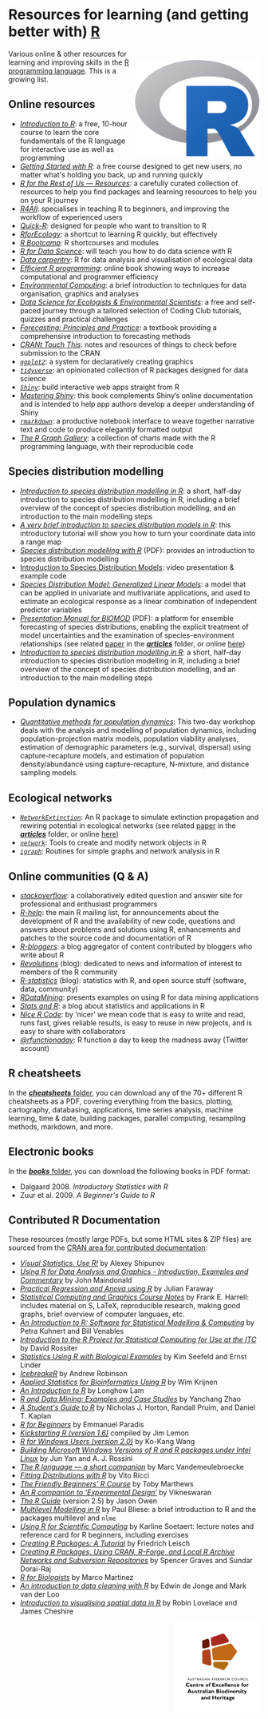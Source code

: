 # Resources for learning (and getting better with) <a href="https://cran.r-project.org">R</a>

<a href="https://cran.r-project.org"><img align="right" src="R_logo.png" alt="R" width="250" style="margin-top: 20px"></a>

Various online & other resources for learning and improving skills in the <a href="https://cran.r-project.org">R programming language</a>. This is a growing list.

## Online resources
- <em><a href="https://www.udemy.com/course/introduction-to-r/">Introduction to R</a></em>: a free, 10-hour course to learn the core fundamentals of the R language for interactive use as well as programming
- <em><a href="https://rfortherestofus.com/courses/getting-started/">Getting Started with R</a></em>: a free course designed to get new users, no matter what's holding you back, up and running quickly
- <em><a href="https://rfortherestofus.com/resources/">R for the Rest of Us — Resources</a></em>: a carefully curated collection of resources to help you find packages and learning resources to help you on your R journey
- <em><a href="http://r4all.org">R4All</a></em>: specialises in teaching R to beginners, and improving the workflow of experienced users
- <em><a href="https://www.statmethods.net/">Quick-R</a></em>: designed for people who want to transition to R
- <em><a href="https://www.rforecology.com">RforEcology</a></em>: a shortcut to learning R quickly, but effectively
- <em><a href="https://www.jaredknowles.com/r-bootcamp/">R Bootcamp</a></em>: R shortcourses and modules 
- <em><a href="https://r4ds.had.co.nz/">R for Data Science</a></em>: will teach you how to do data science with R
- <em><a href="https://github.com/CABAH/R-ecology-lesson">Data carpentry</a></em>: R for data analysis and visualisation of ecological data
- <em><a href="https://csgillespie.github.io/efficientR/">Efficient R programming</a></em>: online book showing ways to increase computational and programmer efficiency
- <em><a href="http://environmentalcomputing.net">Environmental Computing</a></em>: a brief introduction to techniques for data organisation, graphics and analyses
- <em><a href="https://ourcodingclub.github.io/course.html">Data Science for Ecologists & Environmental Scientists</a></em>: a free and self-paced journey through a tailored selection of Coding Club tutorials, quizzes and practical challenges
- <em><a href="https://otexts.com/fpp3/">Forecasting: Principles and Practice</a></em>: a textbook providing a comprehensive introduction to forecasting methods
- <em><a href="https://github.com/johnmackintosh/CRANt-touch-this">CRANt Touch This</a></em>: notes and resources of things to check before submission to the CRAN
- <em><a href="https://ggplot2.tidyverse.org"><code>ggplot2</code></a></em>: a system for declaratively creating graphics
- <em><a href="https://www.tidyverse.org"><code>tidyverse</code></a></em>: an opinionated collection of R packages designed for data science
- <em><a href="https://shiny.rstudio.com"><code>Shiny</code></a></em>: build interactive web apps straight from R
- <em><a href="https://hadley.github.io/mastering-shiny/">Mastering Shiny</a></em>: this book complements Shiny’s online documentation and is intended to help app authors develop a deeper understanding of Shiny
- <em><a href="https://rmarkdown.rstudio.com"><code>rmarkdown</code></a></em>: a productive notebook interface to weave together narrative text and code to produce elegantly formatted output
- <em><a href="https://r-graph-gallery.com">The R Graph Gallery</a></em>: a collection of charts made with the R programming language, with their reproducible code

## Species distribution modelling
- <em><a href="https://damariszurell.github.io/SDM-Intro/">Introduction to species distribution modelling in R</a></em>: a short, half-day introduction to species distribution modelling in R, including a brief overview of the concept of species distribution modelling, and an introduction to the main modelling steps
- <em><a href="https://jcoliver.github.io/learn-r/011-species-distribution-models.html">A very brief introduction to species distribution models in R</a></em>: this introductory tutorial will show you how to turn your coordinate data into a range map
- <em><a href="https://mran.microsoft.com/snapshot/2017-02-04/web/packages/dismo/vignettes/sdm.pdf">Species distribution modelling with R</a></em> (PDF): provides an introduction to species distribution modelling
- <a href="http://www.r-gators.com/2018/01/24/introduction-to-species-distribution-models/">Introduction to Species Distribution Models</a></em>: video presentation & example code
- <em><a href="http://spatialecology.weebly.com/r-code--data/category/sdm-glm">Species Distribution Model: Generalized Linear Models</a></em>: a model that can be applied in univariate and multivariate applications, and used to estimate an ecological response as a linear combination of independent predictor variables
- <em><a href="https://github.com/r-forge/biomod/blob/master/pkg/BIOMOD/inst/doc/Biomod%20Manual.pdf">Presentation Manual for BIOMOD</a></em> (PDF): a platform for ensemble forecasting of species distributions, enabling the explicit treatment of model uncertainties and the examination of species-environment relationships (see related <a href="https://github.com/CABAH/learningRresources/blob/main/articles/Ávila-Thieme%20et%20al.%202023-Methods%20Ecol%20Evol.pdf">paper</a> in the <a href="https://github.com/cjabradshaw/learningRresources/blob/main/articles"><em><strong>articles</strong></em></a> folder, or online <a href="https://onlinelibrary.wiley.com/doi/full/10.1111/j.1600-0587.2008.05742.x">here</a>)
- <em><a href="https://damariszurell.github.io/SDM-Intro/">Introduction to species distribution modelling in R</a></em>: a short, half-day introduction to species distribution modelling in R, including a brief overview of the concept of species distribution modelling, and an introduction to the main modelling steps

## Population dynamics
- <em><a href="https://oliviergimenez.github.io/popdyn-workshop/">Quantitative methods for population dynamics</a></em>: This two-day workshop deals with the analysis and modelling of population dynamics, including population-projection matrix models, population viability analyses, estimation of demographic parameters (e.g., survival, dispersal) using capture-recapture models, and estimation of population density/abundance using capture-recapture, N-mixture, and distance sampling models. 
  
## Ecological networks
- <em><a href="https://github.com/derek-corcoran-barrios/NetworkExtinction"><code>NetworkExtinction</code></a></em>: An R package to simulate extinction propagation and rewiring potential in ecological networks (see related <a href="https://github.com/cjabradshaw/learningRresources/blob/main/articles/A%CC%81vila-Thieme%20et%20al.%202023-Methods%20Ecol%20Evol.pdf">paper</a> in the <a href="https://github.com/cjabradshaw/learningRresources/blob/main/articles"><em><strong>articles</strong></em></a> folder, or online <a href="https://besjournals.onlinelibrary.wiley.com/doi/10.1111/2041-210X.14126">here</a>)
- <em><a href="https://rdocumentation.org/packages/network/versions/1.18.1"><code>network</code></a></em>: Tools to create and modify network objects in R
- <em><a href="https://rdocumentation.org/packages/igraph/versions/1.3.5"><code>igraph</code></a></em>: Routines for simple graphs and network analysis in R

## Online communities (Q & A)
- <em><a href="https://stackoverflow.com">stackoverflow</a></em>: a collaboratively edited question and answer site for professional and enthusiast programmers
- <em><a href="https://stat.ethz.ch/mailman/listinfo/r-help">R-help</a></em>: the main R mailing list, for announcements about the development of R and the availability of new code, questions and answers about problems and solutions using R, enhancements and patches to the source code and documentation of R
- <em><a href="https://www.r-bloggers.com/">R-bloggers</a></em>: a blog aggregator of content contributed by bloggers who write about R
- <em><a href="https://blog.revolutionanalytics.com">Revolutions</a></em> (blog): dedicated to news and information of interest to members of the R community
- <em><a href="https://www.r-statistics.com/">R-statistics</a></em> (blog): statistics with R, and open source stuff (software, data, community)
- <em><a href="https://rdatamining.wordpress.com">RDataMining</a></em>: presents examples on using R for data mining applications 
- <em><a href="https://statsandr.com">Stats and R</a></em>: a blog about statistics and applications in R
- <em><a href="https://nicercode.github.io/">Nice R Code</a></em>: by ‘nicer’ we mean code that is easy to write and read, runs fast, gives reliable results, is easy to reuse in new projects, and is easy to share with collaborators
- <em><a href="https://twitter.com/rfunctionaday">@rfunctionaday</a></em>: R function a day to keep the madness away (Twitter account)

## R cheatsheets
In the <a href="https://github.com/CABAH/learningRresources/tree/main/cheatsheets"><strong><em>cheatsheets</em></strong> folder</a>, you can download any of the 70+ different R cheatsheets as a PDF, covering everything from the basics, plotting, cartography, databasing, applications, time series analysis, machine learning, time & date, building packages, parallel computing, resampling methods, markdown, and more.

## Electronic books
In the <a href="https://github.com/CABAH/learningRresources/tree/main/books"><strong><em>books</em></strong> folder</a>, you can download the following books in PDF format:
- Dalgaard 2008. <em>Introductory Statistics with R</em>
- Zuur et al. 2009. <em>A Beginner's Guide to R</em>

## Contributed R Documentation
These resources (mostly large PDFs, but some HTML sites & ZIP files) are sourced from the <a href="https://cran.r-project.org/other-docs.html">CRAN area for contributed documentation</a>:

- <a href="https://cran.r-project.org/doc/contrib/Shipunov-visual_statistics.pdf"><em>Visual Statistics. Use R!</em></a> by Alexey Shipunov
- <a href="https://cran.r-project.org/doc/contrib/usingR.pdf"><em>Using R for Data Analysis and Graphics - Introduction, Examples and Commentary</em><a/> by John Maindonald
- <a href="https://cran.r-project.org/doc/contrib/Faraway-PRA.pdf"><em>Practical Regression and Anova using R</em></a> by Julian Faraway
- <a href="https://cran.r-project.org/doc/contrib/Harrell-statcomp-notes.pdf"><em>Statistical Computing and Graphics Course Notes</em></a> by Frank E. Harrell: includes material on S, LaTeX, reproducible research, making good graphs, brief overview of computer languaes, etc.
- <a href="https://cran.r-project.org/doc/contrib/Harrell-statcomp-notes.pdf"><em>An Introduction to R: Software for Statistical Modelling & Computing</em></a> by Petra Kuhnert and Bill Venables
- <a href="https://cran.r-project.org/doc/contrib/Rossiter-RIntro-ITC.pdf"><em>Introduction to the R Project for Statistical Computing for Use at the ITC</em></a> by David Rossiter
- <a href="https://cran.r-project.org/doc/contrib/Seefeld_StatsRBio.pdf"><em>Statistics Using R with Biological Examples</em></a> by Kim Seefeld and Ernst Linder
- <a href="https://cran.r-project.org/doc/contrib/Robinson-icebreaker.pdf"><em>IcebreakeR</em></a> by Andrew Robinson
- <a href="https://cran.r-project.org/doc/contrib/Krijnen-IntroBioInfStatistics.pdf"><em>Applied Statistics for Bioinformatics Using R</em></a> by Wim Krijnen
- <a href="https://cran.r-project.org/doc/contrib/Lam-IntroductionToR_LHL.pdf"><em>An Introduction to R</em></a> by Longhow Lam
- <a href="https://cran.r-project.org/doc/contrib/Zhao_R_and_data_mining.pdf"><em>R and Data Mining: Examples and Case Studies</em></a> by Yanchang Zhao
- <a href="https://cran.r-project.org/doc/contrib/Horton+Pruim+Kaplan_MOSAIC-StudentGuide.pdf"><em>A Student's Guide to R</em></a> by Nicholas J. Horton, Randall Pruim, and Daniel T. Kaplan
- <a href="https://cran.r-project.org/doc/contrib/Paradis-rdebuts_en.pdf"><em>R for Beginners</em></a> by Emmanuel Paradis
- <a href="https://cran.r-project.org/doc/contrib/Lemon-kickstart/index.html"><em>Kickstarting R (version 1.6)</em></a> compiled by Jim Lemon
- <a href="https://cran.r-project.org/doc/contrib/Wang-WinBook.pdf"><em>R for Windows Users (version 2.0)</em></a> by Ko-Kang Wang
- <a href="https://cran.r-project.org/doc/contrib/cross-build.pdf"><em>Building Microsoft Windows Versions of R and R packages under Intel Linux</em></a> by Jun Yan and A. J. Rossini
- <a href="https://cran.r-project.org/doc/contrib/R_language.pdf"><em>The R language — a short companion</em></a> by Marc Vandemeulebroecke
- <a href="https://cran.r-project.org/doc/contrib/Ricci-distributions-en.pdf"><em>Fitting Distributions with R</em></a> by Vito Ricci
- <a href="https://cran.r-project.org/doc/contrib/Marthews-BeginnersRcourse.zip"><em>The Friendly Beginners' R Course</em></a> by Toby Marthews
- <a href="https://cran.r-project.org/doc/contrib/Vikneswaran-ED_companion.pdf"><em>An R companion to ‘Experimental Design’</em></a> by Vikneswaran
- <a href="https://cran.r-project.org/doc/contrib/Owen-TheRGuide.pdf"><em>The R Guide</em></a> (version 2.5) by Jason Owen
- <a href="https://cran.r-project.org/doc/contrib/Bliese_Multilevel.pdf"><em>Multilevel Modelling in R</em></a> by Paul Bliese: a brief introduction to R and the packages multilevel and <code>nlme</code>
- <a href="https://cran.r-project.org/doc/contrib/Soetaert_Scientificcomputing.zip"><em>Using R for Scientific Computing</em></a> by Karline Soetaert: lecture notes and reference card for R beginners, including exercises
- <a href="https://cran.r-project.org/doc/contrib/Leisch-CreatingPackages.pdf"><em>Creating R Packages: A Tutorial</em></a> by Friedrich Leisch
- <a href="https://cran.r-project.org/doc/contrib/Graves+DoraiRaj-RPackageDevelopment.pdf"><em>Creating R Packages, Using CRAN, R-Forge, and Local R Archive Networks and Subversion Repositories</em></a> by Spencer Graves and Sundar Dorai-Raj
- <a href="https://cran.r-project.org/doc/contrib/Martinez-RforBiologistv1.1.pdf"><em>R for Biologists</em></a> by Marco Martinez
- <a href="https://cran.r-project.org/doc/contrib/de_Jonge+van_der_Loo-Introduction_to_data_cleaning_with_R.pdf"><em>An introduction to data cleaning with R</em></a> by Edwin de Jonge and Mark van der Loo
- <a href="https://cran.r-project.org/doc/contrib/intro-spatial-rl.pdf"><em>Introduction to visualising spatial data in R</em></a> by Robin Lovelace and James Cheshire
  
[<img src="CabahFCP.jpg" alt="Centre of Excellence for Australian Biodiversity and Heritage" width="170" align="right" />](http://EpicAustralia.org.au)


